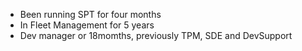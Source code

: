 - Been running SPT for four months
- In Fleet Management for 5 years
- Dev manager or 18momths, previously TPM, SDE and DevSupport

